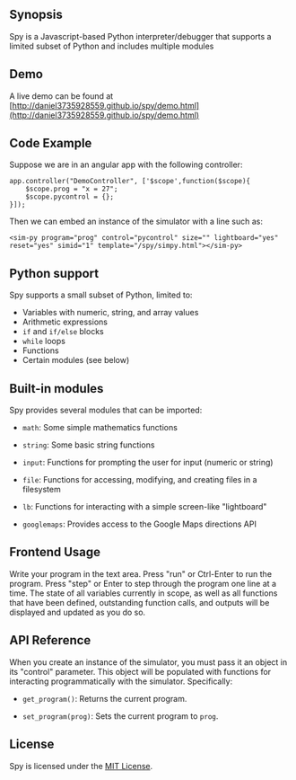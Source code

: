 ## Synopsis

Spy is a Javascript-based Python interpreter/debugger that supports a limited
subset of Python and includes multiple modules

## Demo

A live demo can be found at 
[http://daniel3735928559.github.io/spy/demo.html](http://daniel3735928559.github.io/spy/demo.html)

## Code Example

Suppose we are in an angular app with the following controller:

```
app.controller("DemoController", ['$scope',function($scope){
    $scope.prog = "x = 27";
    $scope.pycontrol = {};
}]);
```

Then we can embed an instance of the simulator with a line such as: 

```
<sim-py program="prog" control="pycontrol" size="" lightboard="yes" reset="yes" simid="1" template="/spy/simpy.html"></sim-py>
```

## Python support

Spy supports a small subset of Python, limited to:

* Variables with numeric, string, and array values
* Arithmetic expressions
* `if` and `if/else` blocks
* `while` loops
* Functions
* Certain modules (see below)

## Built-in modules

Spy provides several modules that can be imported:

* `math`: Some simple mathematics functions

* `string`: Some basic string functions

* `input`: Functions for prompting the user for input (numeric or string)

* `file`: Functions for accessing, modifying, and creating files in a filesystem

* `lb`: Functions for interacting with a simple screen-like "lightboard"

* `googlemaps`: Provides access to the Google Maps directions API

## Frontend Usage

Write your program in the text area.  Press "run" or Ctrl-Enter to run
the program.  Press "step" or Enter to step through the program one
line at a time.  The state of all variables currently in scope, as
well as all functions that have been defined, outstanding function
calls, and outputs will be displayed and updated as you do so.

## API Reference

When you create an instance of the simulator, you must pass it an
object in its "control" parameter.  This object will be populated with
functions for interacting programmatically with the simulator.
Specifically:

* `get_program()`: Returns the current program.

* `set_program(prog)`: Sets the current program to `prog`.  

## License

Spy is licensed under the [MIT License](http://opensource.org/licenses/MIT).

